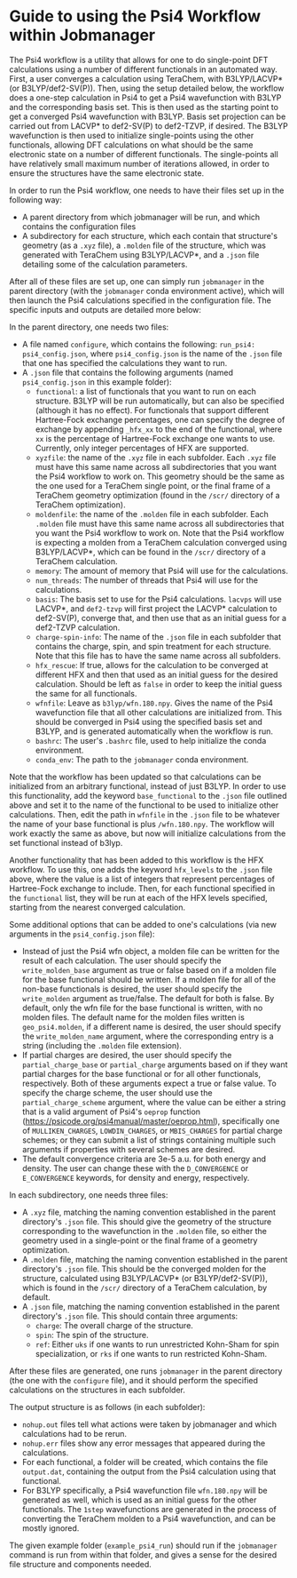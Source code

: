 # Guide to using the Psi4 Workflow within Jobmanager

The Psi4 workflow is a utility that allows for one to do single-point DFT calculations using a number of different functionals in an automated way. First, a user converges a calculation using TeraChem, with B3LYP/LACVP* (or B3LYP/def2-SV(P)). Then, using the setup detailed below, the workflow does a one-step calculation in Psi4 to get a Psi4 wavefunction with B3LYP and the corresponding basis set. This is then used as the starting point to get a converged Psi4 wavefunction with B3LYP. Basis set projection can be carried out from LACVP* to def2-SV(P) to def2-TZVP, if desired. The B3LYP wavefunction is then used to initialize single-points using the other functionals, allowing DFT calculations on what should be the same electronic state on a number of different functionals. The single-points all have relatively small maximum number of iterations allowed, in order to ensure the structures have the same electronic state.

In order to run the Psi4 workflow, one needs to have their files set up in the following way:
 - A parent directory from which jobmanager will be run, and which contains the configuration files
 - A subdirectory for each structure, which each contain that structure's geometry (as a `.xyz` file), a `.molden` file of the structure, which was generated with TeraChem using B3LYP/LACVP*, and a `.json` file detailing some of the calculation parameters.

After all of these files are set up, one can simply run `jobmanager` in the parent directory (with the `jobmanager` conda environment active), which will then launch the Psi4 calculations specified in the configuration file. The specific inputs and outputs are detailed more below:

In the parent directory, one needs two files:
 - A file named `configure`, which contains the following: `run_psi4: psi4_config.json`, where `psi4_config.json` is the name of the `.json` file that one has specified the calculations they want to run.
 - A `.json` file that contains the following arguments (named `psi4_config.json` in this example folder):
   - `functional`: a list of functionals that you want to run on each structure. B3LYP will be run automatically, but can also be specified (although it has no effect). For functionals that support different Hartree-Fock exchange percentages, one can specify the degree of exchange by appending `_hfx_xx` to the end of the functional, where `xx` is the percentage of Hartree-Fock exchange one wants to use. Currently, only integer percentages of HFX are supported.
   - `xyzfile`: the name of the `.xyz` file in each subfolder. Each `.xyz` file must have this same name across all subdirectories that you want the Psi4 workflow to work on. This geometry should be the same as the one used for a TeraChem single point, or the final frame of a TeraChem geometry optimization (found in the `/scr/` directory of a TeraChem optimization).
   - `moldenfile`: the name of the `.molden` file in each subfolder. Each `.molden` file must have this same name across all subdirectories that you want the Psi4 workflow to work on. Note that the Psi4 workflow is expecting a molden from a TeraChem calculation converged using B3LYP/LACVP*, which can be found in the `/scr/` directory of a TeraChem calculation.
   - `memory`: The amount of memory that Psi4 will use for the calculations.
   - `num_threads`: The number of threads that Psi4 will use for the calculations.
   - `basis`: The basis set to use for the Psi4 calculations. `lacvps` will use LACVP*, and `def2-tzvp` will first project the LACVP* calculation to def2-SV(P), converge that, and then use that as an initial guess for a def2-TZVP calculation.
   - `charge-spin-info`: The name of the `.json` file in each subfolder that contains the charge, spin, and spin treatment for each structure. Note that this file has to have the same name across all subfolders.
   - `hfx_rescue`: If true, allows for the calculation to be converged at different HFX and then that used as an initial guess for the desired calculation. Should be left as `false` in order to keep the initial guess the same for all functionals.
   - `wfnfile`: Leave as `b3lyp/wfn.180.npy`. Gives the name of the Psi4 wavefunction file that all other calculations are initialized from. This should be converged in Psi4 using the specified basis set and B3LYP, and is generated automatically when the workflow is run.
   - `bashrc`: The user's `.bashrc` file, used to help initialize the conda environment.
   - `conda_env`: The path to the `jobmanager` conda environment.

Note that the workflow has been updated so that calculations can be initialized from an arbitrary functional, instead of just B3LYP. In order to use this functionality, add the keyword `base_functional` to the `.json` file outlined above and set it to the name of the functional to be used to initialize other calculations. Then, edit the path in `wfnfile` in the `.json` file to be whatever the name of your base functional is plus `/wfn.180.npy`. The workflow will work exactly the same as above, but now will initialize calculations from the set functional instead of b3lyp.

Another functionality that has been added to this workflow is the HFX workflow. To use this, one adds the keyword `hfx_levels` to the `.json` file above, where the value is a list of integers that represent percentages of Hartree-Fock exchange to include. Then, for each functional specified in the `functional` list, they will be run at each of the HFX levels specified, starting from the nearest converged calculation.

Some additional options that can be added to one's calculations (via new arguments in the `psi4_config.json` file):
 - Instead of just the Psi4 wfn object, a molden file can be written for the result of each calculation. The user should specify the `write_molden_base` argument as true or false based on if a molden file for the base functional should be written. If a molden file for all of the non-base functionals is desired, the user should specify the `write_molden` argument as true/false. The default for both is false. By default, only the wfn file for the base functional is written, with no molden files. The default name for the molden files written is `geo_psi4.molden`, if a different name is desired, the user should specify the `write_molden_name` argument, where the corresponding entry is a string (including the `.molden` file extension).
 - If partial charges are desired, the user should specify the `partial_charge_base` or `partial_charge` arguments based on if they want partial charges for the base functional or for all other functionals, respectively. Both of these arguments expect a true or false value. To specify the charge scheme, the user should use the `partial_charge_scheme` argument, where the value can be either a string that is a valid argument of Psi4's `oeprop` function (https://psicode.org/psi4manual/master/oeprop.html), specifically one of `MULLIKEN_CHARGES`, `LOWDIN_CHARGES`, or `MBIS_CHARGES` for partial charge schemes; or they can submit a list of strings containing multiple such arguments if properties with several schemes are desired.
 - The default convergence criteria are 3e-5 a.u. for both energy and density. The user can change these with the `D_CONVERGENCE` or `E_CONVERGENCE` keywords, for density and energy, respectively.

In each subdirectory, one needs three files:
 - A `.xyz` file, matching the naming convention established in the parent directory's `.json` file. This should give the geometry of the structure corresponding to the wavefunction in the `.molden` file, so either the geometry used in a single-point or the final frame of a geometry optimization.
 - A `.molden` file, matching the naming convention established in the parent directory's `.json` file. This should be the converged molden for the structure, calculated using B3LYP/LACVP* (or B3LYP/def2-SV(P)), which is found in the `/scr/` directory of a TeraChem calculation, by default.
 - A `.json` file, matching the naming convention established in the parent directory's `.json` file. This should contain three arguments:
    - `charge`: The overall charge of the structure.
    - `spin`: The spin of the structure.
    - `ref`: Either `uks` if one wants to run unrestricted Kohn-Sham for spin specialization, or `rks` if one wants to run restricted Kohn-Sham.

After these files are generated, one runs `jobmanager` in the parent directory (the one with the `configure` file), and it should perform the specified calculations on the structures in each subfolder.

The output structure is as follows (in each subfolder):
 - `nohup.out` files tell what actions were taken by jobmanager and which calculations had to be rerun.
 - `nohup.err` files show any error messages that appeared during the calculations.
 - For each functional, a folder will be created, which contains the file `output.dat`, containing the output from the Psi4 calculation using that functional.
 - For B3LYP specifically, a Psi4 wavefunction file `wfn.180.npy` will be generated as well, which is used as an initial guess for the other functionals. The `1step` wavefunctions are generated in the process of converting the TeraChem molden to a Psi4 wavefunction, and can be mostly ignored.

The given example folder (`example_psi4_run`) should run if the `jobmanager` command is run from within that folder, and gives a sense for the desired file structure and components needed.
